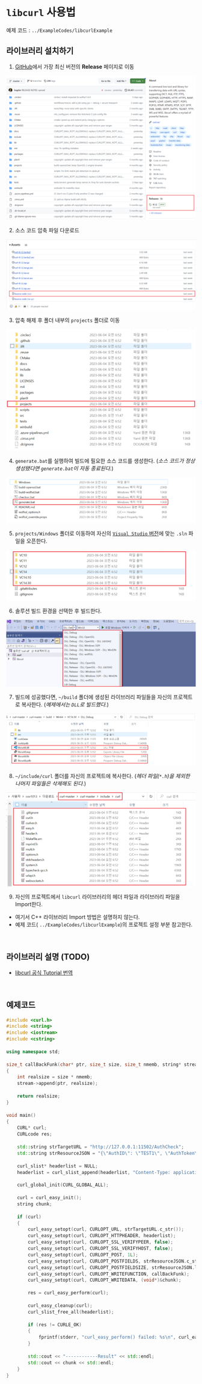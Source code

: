 # `libcurl` 사용법

예제 코드 : `../ExampleCodes/libcurlExample`

## 라이브러리 설치하기

1. [GitHub](https://github.com/curl/curl)에서 가장 최신 버전의 **Release** 페이지로 이동

![install_01](../Images/libcurl/install_01.png)

2. 소스 코드 압축 파일 다운로드

![install_02](../Images/libcurl/install_02.png)

3. 압축 해제 후 폴더 내부의 `projects` 폴더로 이동

![install_03](../Images/libcurl/install_03.png)

4. `generate.bat`를 실행하여 빌드에 필요한 소스 코드를 생성한다. (*소스 코드가 정상 생성됐다면 `generate.bat`이 자동 종료된다.*)

![install_04](../Images/libcurl/install_04.png)

5. `projects/Windows` 폴더로 이동하여 자신의 [`Visual Studio` 버전](https://github.com/curl/curl/tree/master/projects#building-with-visual-c)에 맞는 `.sln` 파일을 오픈한다.

![install_05](../Images/libcurl/install_05.png)

6. 솔루션 빌드 환경을 선택한 후 빌드한다.

![install_06](../Images/libcurl/install_06.png)

7. 빌드에 성공했다면, `~/build` 폴더에 생성된 라이브러리 파일들을 자신의 프로젝트로 복사한다. (*예제에서는 `DLL`로 빌드했다.*)

![install_07](../Images/libcurl/install_07.png)

8. `~/include/curl` 폴더를 자신의 프로젝트에 복사한다. (*헤더 파일(`*.h`)을 제외한 나머지 파일들은 삭제해도 된다.*)

![install_08](../Images/libcurl/install_08.png)

9. 자신의 프로젝트에서 `libcurl` 라이브러리의 헤더 파일과 라이브러리 파일을 Import한다.

- 여기서 C++ 라이브러리 Import 방법은 설명하지 않는다. 
- 예제 코드( `../ExampleCodes/libcurlExample`)의 프로젝트 설정 부분 참고한다.



<br>



## 라이브러리 설명 (TODO)

- [libcurl 공식 Tutorial 번역](https://docs.google.com/document/d/e/2PACX-1vQeGYH_LQigaj8rh8Ers2MVoopAdCuFacnnH2DHKF1Ie0qxUlcdK5_uwwlnVah5zX9DR39kEONUILie/pub )



<br>



## 예제코드

```cpp
#include <curl.h>
#include <string>
#include <iostream>
#include <cstring>

using namespace std;

size_t callBackFunk(char* ptr, size_t size, size_t nmemb, string* stream)
{
	int realsize = size * nmemb;
	stream->append(ptr, realsize);

	return realsize;
}

void main()
{
	CURL* curl;
	CURLcode res;

	std::string strTargetURL = "http://127.0.0.1:11502/AuthCheck";
	std::string strResourceJSON = "{\"AuthID\": \"TEST1\", \"AuthToken\":\"Test\"}";

	curl_slist* headerlist = NULL;
	headerlist = curl_slist_append(headerlist, "Content-Type: application/json");

	curl_global_init(CURL_GLOBAL_ALL);

	curl = curl_easy_init();
	string chunk;

	if (curl)
	{
		curl_easy_setopt(curl, CURLOPT_URL, strTargetURL.c_str());
		curl_easy_setopt(curl, CURLOPT_HTTPHEADER, headerlist);
		curl_easy_setopt(curl, CURLOPT_SSL_VERIFYPEER, false);
		curl_easy_setopt(curl, CURLOPT_SSL_VERIFYHOST, false);
		curl_easy_setopt(curl, CURLOPT_POST, 1L);
		curl_easy_setopt(curl, CURLOPT_POSTFIELDS, strResourceJSON.c_str());
		curl_easy_setopt(curl, CURLOPT_POSTFIELDSIZE, strResourceJSON.length());
		curl_easy_setopt(curl, CURLOPT_WRITEFUNCTION, callBackFunk);
		curl_easy_setopt(curl, CURLOPT_WRITEDATA, (void*)&chunk);

		res = curl_easy_perform(curl);

		curl_easy_cleanup(curl);
		curl_slist_free_all(headerlist);

		if (res != CURLE_OK)
		{
			fprintf(stderr, "curl_easy_perform() failed: %s\n", curl_easy_strerror(res));
		}

		std::cout << "------------Result" << std::endl;
		std::cout << chunk << std::endl;
	}
}
```